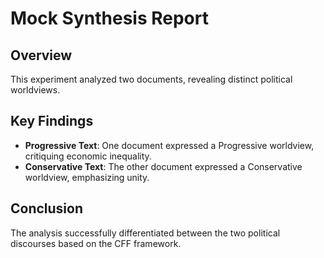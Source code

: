
# Mock Synthesis Report

## Overview
This experiment analyzed two documents, revealing distinct political worldviews.

## Key Findings
- **Progressive Text**: One document expressed a Progressive worldview, critiquing economic inequality.
- **Conservative Text**: The other document expressed a Conservative worldview, emphasizing unity.

## Conclusion
The analysis successfully differentiated between the two political discourses based on the CFF framework.
